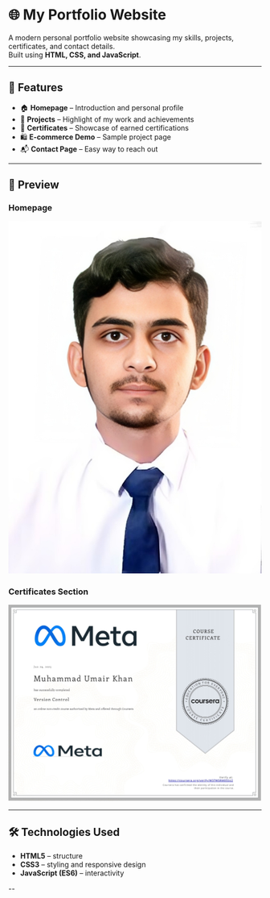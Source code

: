 # 🌐 My Portfolio Website

A modern personal portfolio website showcasing my skills, projects, certificates, and contact details.  
Built using **HTML, CSS, and JavaScript**.

---

## 🚀 Features

- 🏠 **Homepage** – Introduction and personal profile  
- 💼 **Projects** – Highlight of my work and achievements  
- 📜 **Certificates** – Showcase of earned certifications  
- 🛍️ **E-commerce Demo** – Sample project page  
- 📬 **Contact Page** – Easy way to reach out  

---

## 📸 Preview

### Homepage
![Homepage Preview](images/profile.png)

### Certificates Section
![Certificates Preview](images/cert1.jpg)



---

## 🛠️ Technologies Used

- **HTML5** – structure  
- **CSS3** – styling and responsive design  
- **JavaScript (ES6)** – interactivity  

--

